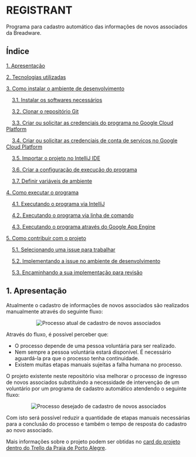 # REGISTRANT

Programa para cadastro automático das informações de novos associados da Breadware.

## Índice

[1. Apresentação][1]

[2. Tecnologias utilizadas][2]

[3. Como instalar o ambiente de desenvolvimento][3]

&nbsp;&nbsp;&nbsp;&nbsp;[3.1. Instalar os softwares necessários][3.1]

&nbsp;&nbsp;&nbsp;&nbsp;[3.2. Clonar o repositório Git][3.2]

&nbsp;&nbsp;&nbsp;&nbsp;[3.3. Criar ou solicitar as credenciais do programa no Google Cloud Platform][3.3]

&nbsp;&nbsp;&nbsp;&nbsp;[3.4. Criar ou solicitar as credenciais de conta de serviços no Google Cloud Platform][3.4]

&nbsp;&nbsp;&nbsp;&nbsp;[3.5. Importar o projeto no IntelliJ IDE][3.5]

&nbsp;&nbsp;&nbsp;&nbsp;[3.6. Criar a configuração de execução do programa][3.6]

&nbsp;&nbsp;&nbsp;&nbsp;[3.7. Definir variáveis de ambiente][3.7]

[4. Como executar o programa][4]

&nbsp;&nbsp;&nbsp;&nbsp;[4.1. Executando o programa via IntelliJ][4.1]

&nbsp;&nbsp;&nbsp;&nbsp;[4.2. Executando o programa via linha de comando][4.2]

&nbsp;&nbsp;&nbsp;&nbsp;[4.3. Executando o programa através do Google App Engine][4.3]

[5. Como contribuir com o projeto][5]

&nbsp;&nbsp;&nbsp;&nbsp;[5.1. Selecionando uma issue para trabalhar][5.1]

&nbsp;&nbsp;&nbsp;&nbsp;[5.2. Implementando a issue no ambiente de desenvolvimento][5.2]

&nbsp;&nbsp;&nbsp;&nbsp;[5.3. Encaminhando a sua implementação para revisão][5.3]

## 1. Apresentação

Atualmente o cadastro de informações de novos associados são realizados manualmente através do seguinte fluxo:

<p align="center">
<img alt="Processo atual de cadastro de novos associados" src="https://user-images.githubusercontent.com/13152452/77569171-87324080-6ea8-11ea-9acb-55c71467b177.png">
</p>

Através do fluxo, é possível perceber que:
- O processo depende de uma pessoa voluntária para ser realizado.
- Nem sempre a pessoa voluntária estará disponível. É necessário aguardá-la pra que o processo tenha continuidade.
- Existem muitas etapas manuais sujeitas a falha humana no processo.

O projeto existente neste repositório visa melhorar o processo de ingresso de novos associados substituindo a necessidade de intervenção de um voluntário por um programa de cadastro automático atendendo o seguinte fluxo:

<p align="center">
<img alt="Processo desejado de cadastro de novos associados" src="https://user-images.githubusercontent.com/13152452/77569209-9a451080-6ea8-11ea-9a57-9e7cb5fe5334.png">
</p>

Com isto será possível reduzir a quantidade de etapas manuais necessárias para a conclusão do processo e também o tempo de resposta do cadastro ao novo associado.

Mais informações sobre o projeto podem ser obtidas no [card do projeto dentro do Trello da Praia de Porto Alegre](http://google.com).

[1]: #1-apresentação
[2]: ./docs/tecnologias-e-instalacao.md#2-tecnologias-utilizadas
[2.1]: ./docs/tecnologias-e-instalacao.md#21-tecnologias-necessrias-no-ambiente-de-execução
[2.2]: ./docs/tecnologias-e-instalacao.md#22-tecnologias-utilizadas-como-solução-no-programa
[3]: ./docs/tecnologias-e-instalacao.md#3-como-instalar-o-ambiente-de-desenvolvimento
[3.1]: ./docs/tecnologias-e-instalacao.md#31-instalar-os-softwares-necessários
[3.2]: ./docs/tecnologias-e-instalacao.md#32-clonar-o-repositório-git
[3.3]: ./docs/tecnologias-e-instalacao.md#33-criar-ou-solicitar-as-credenciais-do-programa-no-google-cloud-platform
[3.4]: ./docs/tecnologias-e-instalacao.md#34-criar-ou-solicitar-as-credenciais-de-conta-de-serviços-no-google-cloud-platform
[3.5]: ./docs/tecnologias-e-instalacao.md#35-importar-o-projeto-no-intellij-ide
[3.6]: ./docs/tecnologias-e-instalacao.md#36-criar-a-configuração-de-execução-do-programa
[3.7]: ./docs/tecnologias-e-instalacao.md#37-definir-variáveis-de-ambiente
[4]: ./docs/como-executar-o-programa.md#4-como-executar-o-programa
[4.1]: ./docs/como-executar-o-programa.md#41-executando-o-programa-via-intellij
[4.2]: ./docs/como-executar-o-programa.md#42-executando-o-programa-via-linha-de-comando
[4.3]: ./docs/como-executar-o-programa.md#43-executando-o-programa-através-do-google-app-engine
[5]: ./docs/como-contribuir-com-o-projeto.md#5-como-contribuir-com-o-projeto
[5.1]: ./docs/como-contribuir-com-o-projeto.md#51-selecionando-uma-issue-para-trabalhar
[5.2]: ./docs/como-contribuir-com-o-projeto.md#52-implementando-a-issue-no-ambiente-de-desenvolvimento
[5.3]: ./docs/como-contribuir-com-o-projeto.md#53-encaminhando-a-sua-implementação-para-revisão